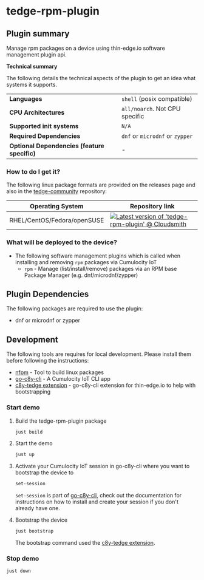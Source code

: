 # tedge-rpm-plugin

## Plugin summary

Manage rpm packages on a device using thin-edge.io software management plugin api.

**Technical summary**

The following details the technical aspects of the plugin to get an idea what systems it supports.

|||
|--|--|
|**Languages**|`shell` (posix compatible)|
|**CPU Architectures**|`all/noarch`. Not CPU specific|
|**Supported init systems**|`N/A`|
|**Required Dependencies**|`dnf` or `microdnf` or `zypper`|
|**Optional Dependencies (feature specific)**|-|

### How to do I get it?

The following linux package formats are provided on the releases page and also in the [tedge-community](https://cloudsmith.io/~thinedge/repos/community/packages/) repository:

|Operating System|Repository link|
|--|--|
|RHEL/CentOS/Fedora/openSUSE|[![Latest version of 'tedge-rpm-plugin' @ Cloudsmith](https://api-prd.cloudsmith.io/v1/badges/version/thinedge/community/rpm/tedge-rpm-plugin/latest/a=noarch;d=any-distro%252Fany-version;t=binary/?render=true&show_latest=true)](https://cloudsmith.io/~thinedge/repos/community/packages/detail/rpm/tedge-rpm-plugin/latest/a=noarch;d=any-distro%252Fany-version;t=binary/)|


### What will be deployed to the device?

* The following software management plugins which is called when installing and removing `rpm` packages via Cumulocity IoT
    * `rpm` - Manage (list/install/remove) packages via an RPM base Package Manager (e.g. dnf/microdnf/zypper)


## Plugin Dependencies

The following packages are required to use the plugin:

* dnf or microdnf or zypper

## Development

The following tools are requires for local development. Please install them before following the instructions:

* [nfpm](https://nfpm.goreleaser.com/tips/) - Tool to build linux packages
* [go-c8y-cli](https://goc8ycli.netlify.app/) - A Cumulocity IoT CLI app
* [c8y-tedge extension](https://github.com/thin-edge/c8y-tedge) - go-c8y-cli extension for thin-edge.io to help with bootstrapping

### Start demo

1. Build the tedge-rpm-plugin package

    ```sh
    just build
    ```

2. Start the demo

    ```sh
    just up
    ```

3. Activate your Cumulocity IoT session in go-c8y-cli where you want to bootstrap the device to

    ```sh
    set-session
    ```

    `set-session` is part of [go-c8y-cli](https://goc8ycli.netlify.app/), check out the documentation for instructions on how to install and create your session if you don't already have one.

4. Bootstrap the device

    ```sh
    just bootstrap
    ```

    The bootstrap command used the [c8y-tedge extension](https://github.com/thin-edge/c8y-tedge).

### Stop demo

```sh
just down
```
